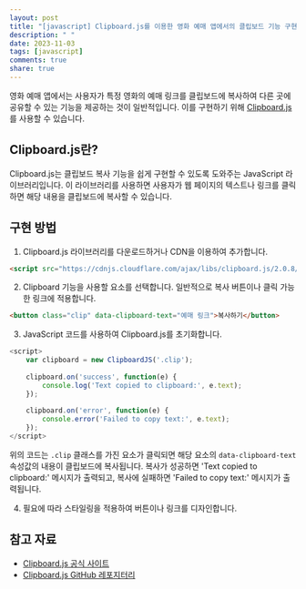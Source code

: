 ```yaml
---
layout: post
title: "[javascript] Clipboard.js를 이용한 영화 예매 앱에서의 클립보드 기능 구현 방법"
description: " "
date: 2023-11-03
tags: [javascript]
comments: true
share: true
---
```


영화 예매 앱에서는 사용자가 특정 영화의 예매 링크를 클립보드에 복사하여 다른 곳에 공유할 수 있는 기능을 제공하는 것이 일반적입니다. 이를 구현하기 위해 [Clipboard.js](https://clipboardjs.com)를 사용할 수 있습니다. 

## Clipboard.js란?

Clipboard.js는 클립보드 복사 기능을 쉽게 구현할 수 있도록 도와주는 JavaScript 라이브러리입니다. 이 라이브러리를 사용하면 사용자가 웹 페이지의 텍스트나 링크를 클릭하면 해당 내용을 클립보드에 복사할 수 있습니다.

## 구현 방법

1. Clipboard.js 라이브러리를 다운로드하거나 CDN을 이용하여 추가합니다. 

```html
<script src="https://cdnjs.cloudflare.com/ajax/libs/clipboard.js/2.0.8/clipboard.min.js"></script>
```

2. Clipboard 기능을 사용할 요소를 선택합니다. 일반적으로 복사 버튼이나 클릭 가능한 링크에 적용합니다.

```html
<button class="clip" data-clipboard-text="예매 링크">복사하기</button>
```

3. JavaScript 코드를 사용하여 Clipboard.js를 초기화합니다.

```javascript
<script>
    var clipboard = new ClipboardJS('.clip');
    
    clipboard.on('success', function(e) {
        console.log('Text copied to clipboard:', e.text);
    });
    
    clipboard.on('error', function(e) {
        console.error('Failed to copy text:', e.text);
    });
</script>
```

위의 코드는 `.clip` 클래스를 가진 요소가 클릭되면 해당 요소의 `data-clipboard-text` 속성값의 내용이 클립보드에 복사됩니다. 복사가 성공하면 'Text copied to clipboard:' 메시지가 출력되고, 복사에 실패하면 'Failed to copy text:' 메시지가 출력됩니다.

4. 필요에 따라 스타일링을 적용하여 버튼이나 링크를 디자인합니다.

## 참고 자료

- [Clipboard.js 공식 사이트](https://clipboardjs.com)
- [Clipboard.js GitHub 레포지터리](https://github.com/zenorocha/clipboard.js)